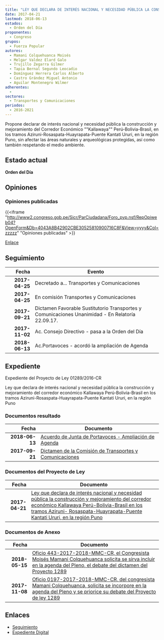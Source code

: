 ```yaml
---
title: "LEY QUE DECLARA DE INTERÉS NACIONAL Y NECESIDAD PÚBLICA LA CONSTRUCCIÓN Y MEJORAMIENTO DEL CORREDOR ECONÓMICO KALLAWAYA PERÚ-BOLIVIA-BRASIL, EN LOS TRAMOS AZIRUNI-ROSASPATA-HUAYRAPATA-PUENTE KANTATI URURI, EN LA REGIÓN PUNO"
date: 2017-04-21
lastmod: 2018-06-13
estados: 
  - Orden del Día
proponentes: 
  - Congreso
grupos: 
  - Fuerza Popular
autores: 
  - Mamani Colquehuanca Moisés
  - Melgar Valdez Elard Galo
  - Trujillo Zegarra Gilmer
  - Tapia Bernal Segundo Leocadio
  - Domínguez Herrera Carlos Alberto
  - Castro Grández Miguel Antonio
  - Aguilar Montenegro Wilmer
adherentes: 
  - 
sectores: 
  - Transportes y Comunicaciones
periodos: 
  - 2016-2021
---
```


Propone declarar de interés nacional y necesidad pública la construcción y mejoramiento del Corredor Económico ""Kallawaya"" Perú-Bolivia-Brasil, en los tramos Aziruni-Rosaspata-Huayrapata-Puente Kantati Ururi, en la región Puno, sin afectar las áreas naturales y arqueológicas protegidas, así como también respetando el medio ambiente.


## Estado actual

**Orden del Día**

## Opiniones

### Opiniones publicadas

{{<iframe "http://www2.congreso.gob.pe/Sicr/ParCiudadana/Foro_pvp.nsf/RepOpiweb04?OpenForm&Db=4043A8B42902CBE30525810900716C8F&View=yyyy&Col=zzzzz" "Opiniones publicadas" >}}

[Enlace](http://www2.congreso.gob.pe/Sicr/ParCiudadana/Foro_pvp.nsf/RepOpiweb04?OpenForm&Db=4043A8B42902CBE30525810900716C8F&View=yyyy&Col=zzzzz)

## Seguimiento

| Fecha | Evento |
|------:|--------|
| **2017-04-25** | Decretado a... Transportes y Comunicaciones|
| **2017-04-25** | En comisión Transportes y Comunicaciones|
| **2017-09-21** | Dictamen Favorable Sustitutorio Transportes y Comunicaciones Unanimidad - En Relatoría 22.09.17.|
| **2017-11-02** | Ac. Consejo Directivo - pasa a la Orden del Día|
| **2018-06-13** | Ac.Portavoces - acordó la ampliación de Agenda|


## Expediente

Expediente del Proyecto de Ley 01289/2016-CR

Ley que declara de interés nacional y necesidad pública la construcción y mejoramiento del corredor económico Kallawaya Perú-Bolivia-Brasil en los tramos Aziruni-Rosaspata-Huayrapata-Puente Kantati Ururi, en la región Puno


### Documentos resultado

| Fecha | Documento |
|------:|--------|
| **2018-06-13** | [Acuerdo de Junta de Portavoces - Ampliación de Agenda](http://www.leyes.congreso.gob.pe/Documentos/2016_2021/Acuerdos/Junta_Portavoces/AJP0128920180613.pdf) |
| **2017-09-21** | [Dictamen de la Comisión de Transportes y Comunicaciones](http://www.leyes.congreso.gob.pe/Documentos/2016_2021/Dictamenes/Proyectos_de_Ley/01289DC23MAY20170921.pdf) |

### Documentos del Proyecto de Ley

| Fecha | Documento |
|------:|--------|
| **2017-04-21** | [Ley que declara de interés nacional y necesidad pública la construcción y mejoramiento del corredor económico Kallawaya Perú-Bolivia-Brasil en los tramos Aziruni- Rosaspata-Huayrapata-Puente Kantati Ururi, en la región Puno](http://www.leyes.congreso.gob.pe/Documentos/2016_2021/Proyectos_de_Ley_y_de_Resoluciones_Legislativas/PL0128920170421.pdf) |

### Documentos de Anexo

| Fecha | Documento |
|------:|--------|
| **2018-05-15** | [Oficio 443-2017-2018-MMC-CR, el Congresista Moisés Mamani Colquehuanca solicita se sirva incluir en la agenda del Pleno, el debate del dictamen del Proyecto 1289](http://www.leyes.congreso.gob.pe/Documentos/2016_2021/Oficios/Congresistas/OFICIO-443-2017-2018-MMC-CR.pdf) |
| **2017-11-08** | [Oficio 0197-2017-2018-MMC-CR, del congresista Mamani Colquehuanca, solicita se incorpore en la agenda del Pleno y se priorice su debate del Proyecto de ley 1289](http://www.leyes.congreso.gob.pe/Documentos/2016_2021/Oficios/Congresistas/OFICIO-0197-2017-2018-MMC-CR.pdf) |

## Enlaces 

- [Seguimiento](http://www2.congreso.gob.pe/Sicr/TraDocEstProc/CLProLey2016.nsf/f7fff46988ca05b1052578e100829cc7/469fc5907bef0d590525810c00705318?OpenDocument)
- [Expediente Digital](http://www2.congreso.gob.pehttp://www2.congreso.gob.pe/Sicr/TraDocEstProc/CLProLey2016.nsf/f7fff46988ca05b1052578e100829cc7/469fc5907bef0d590525810c00705318?OpenDocument&Click=05257FB7005EB655.eb71d0cf91d8294e05256cdf006b5706/$Body/0.1C6C)
